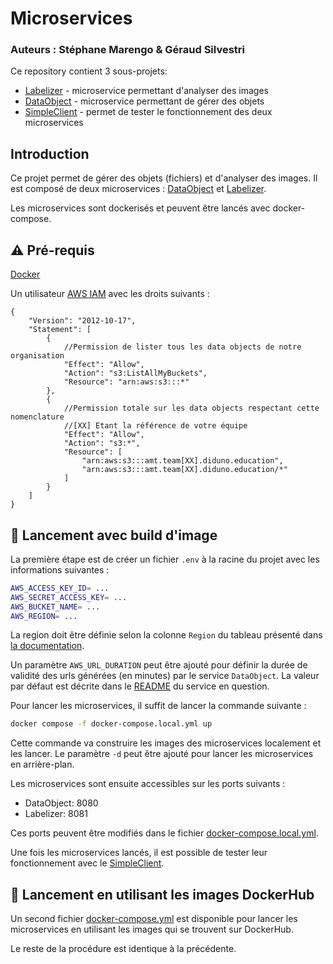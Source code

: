 # Microservices

### Auteurs : Stéphane Marengo & Géraud Silvestri


Ce repository contient 3 sous-projets:

- [Labelizer](./Labelizer/) - microservice permettant d'analyser des images
- [DataObject](./DataObject/) - microservice permettant de gérer des objets
- [SimpleClient](./SimpleClient/) - permet de tester le fonctionnement des deux microservices

## Introduction

Ce projet permet de gérer des objets (fichiers) et d'analyser des images. Il est composé de deux microservices : [DataObject](./DataObject/) et [Labelizer](./Labelizer/).

Les microservices sont dockerisés et peuvent être lancés avec docker-compose.

## :warning: Pré-requis

[Docker](https://www.docker.com/)

Un utilisateur [AWS IAM](https://aws.amazon.com/iam/) avec les droits suivants :

```
{
    "Version": "2012-10-17",
    "Statement": [
        {
            //Permission de lister tous les data objects de notre organisation
            "Effect": "Allow",
            "Action": "s3:ListAllMyBuckets",
            "Resource": "arn:aws:s3:::*"
        },
        {   
            //Permission totale sur les data objects respectant cette nomenclature
            //[XX] Etant la référence de votre équipe
            "Effect": "Allow",
            "Action": "s3:*",
            "Resource": [
                "arn:aws:s3:::amt.team[XX].diduno.education",
                "arn:aws:s3:::amt.team[XX].diduno.education/*"
            ]
        }
    ]
}
```

## :roller_coaster: Lancement avec build d'image

La première étape est de créer un fichier `.env` à la racine du projet avec les informations suivantes :

```bash
AWS_ACCESS_KEY_ID= ...
AWS_SECRET_ACCESS_KEY= ...
AWS_BUCKET_NAME= ...
AWS_REGION= ...
```

La region doit être définie selon la colonne `Region` du tableau présenté dans [la documentation](https://docs.aws.amazon.com/AmazonRDS/latest/UserGuide/Concepts.RegionsAndAvailabilityZones.html#Concepts.RegionsAndAvailabilityZones.Regions).

Un paramètre `AWS_URL_DURATION` peut être ajouté pour définir la durée de validité des urls générées (en minutes) par le service `DataObject`. La valeur par défaut est décrite dans le [README](./DataObject/README.md) du service en question.

Pour lancer les microservices, il suffit de lancer la commande suivante :

```bash
docker compose -f docker-compose.local.yml up
```

Cette commande va construire les images des microservices localement et les lancer. Le paramètre `-d` peut être ajouté pour lancer les microservices en arrière-plan.

Les microservices sont ensuite accessibles sur les ports suivants :

- DataObject: 8080
- Labelizer: 8081

Ces ports peuvent être modifiés dans le fichier [docker-compose.local.yml](./docker-compose.local.yml).

Une fois les microservices lancés, il est possible de tester leur fonctionnement avec le [SimpleClient](./SimpleClient/).

## :roller_coaster: Lancement en utilisant les images DockerHub

Un second fichier [docker-compose.yml](./docker-compose.yml) est disponible pour lancer les microservices en utilisant les images qui se trouvent sur DockerHub.

Le reste de la procédure est identique à la précédente.